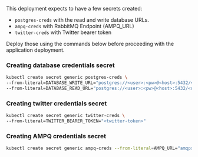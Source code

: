 
This deployment expects to have a few secrets created:
 - `postgres-creds` with the read and write database URLs.
 - `ampq-creds` with RabbitMQ Endpoint (AMPQ_URL)
 - `twitter-creds` with Twitter bearer token

Deploy those using the commands below before proceeding with the application deployment.

### Creating database credentials secret
```bash
kubectl create secret generic postgres-creds \
--from-literal=DATABASE_WRITE_URL="postgres://<user>:<pw>@<host>:5432/<db_name>" \
--from-literal=DATABASE_READ_URL="postgres://<user>:<pw>@<host>:5432/<db_name>" \
```

### Creating twitter credentials secret
```bash
kubectl create secret generic twitter-creds \
--from-literal=TWITTER_BEARER_TOKEN="<twitter-token>"
```

### Creating AMPQ credentials secret
```bash
kubectl create secret generic ampq-creds --from-literal=AMPQ_URL="amqps://<user>:<pw>@<host>:<port>/<vhost>"
```
